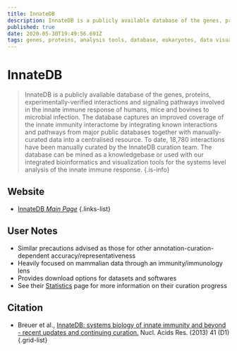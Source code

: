 ```yaml
---
title: InnateDB
description: InnateDB is a publicly available database of the genes, proteins, experimentally-verified interactions and signaling pathways involved in the innate immune response of humans, mice and bovines to microbial infection.
published: true
date: 2020-05-30T19:49:56.691Z
tags: genes, proteins, analysis tools, database, eukaryotes, data visualization, data export, interaction, protein-protein, enrichment
---
```


# InnateDB

> InnateDB is a publicly available database of the genes, proteins, experimentally-verified interactions and signaling pathways involved in the innate immune response of humans, mice and bovines to microbial infection. The database captures an improved coverage of the innate immunity interactome by integrating known interactions and pathways from major public databases together with manually-curated data into a centralised resource. To date, 18,780 interactions have been manually curated by the InnateDB curation team. The database can be mined as a knowledgebase or used with our integrated bioinformatics and visualization tools for the systems level analysis of the innate immune response.
{.is-info}

## Website

- [InnateDB *Main Page*](https://www.innatedb.ca/)
{.links-list}

## User Notes
- Similar precautions advised as those for other annotation-curation-dependent accuracy/representativeness
- Heavily focused on mammalian data through an immunity/immunology lens
- Provides download options for datasets and softwares
- See their [Statistics](https://www.innatedb.ca/statistics.do?s=) page for more information on their curation progress

## Citation

- Breuer et al., [InnateDB: systems biology of innate immunity and beyond - recent updates and continuing curation.](https://academic.oup.com/nar/article/41/D1/D1228/1062985) Nucl. Acids Res. (2013) 41 (D1) 
{.grid-list}